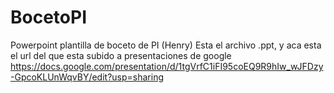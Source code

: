 # BocetoPI
Powerpoint plantilla de boceto de PI (Henry)
Esta el archivo .ppt, y aca esta el url del que esta subido a presentaciones de google https://docs.google.com/presentation/d/1tgVrfC1iFI95coEQ9R9hIw_wJFDzy-GpcoKLUnWqvBY/edit?usp=sharing

